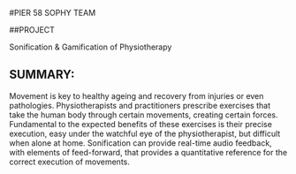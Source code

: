 #PIER 58 SOPHY TEAM

##PROJECT

Sonification & Gamification of Physiotherapy

## SUMMARY:

Movement is key to healthy ageing and recovery from injuries or even pathologies. Physiotherapists and practitioners prescribe exercises that take the human body through certain movements, creating certain forces. Fundamental to the expected benefits of these exercises is their precise execution, easy under the watchful eye of the physiotherapist, but difficult when alone at home. Sonification can provide real-time audio feedback, with elements of feed-forward, that provides a quantitative reference for the correct execution of movements.
